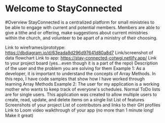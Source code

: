# Welcome to StayConnected
#Overview
StayConnected is a centralized platform for small ministries to be able to engage with current and potential members. 
Members are able to give a tithe and or offering, make suggestions about current ministries within the church, and volunteer to be apart of a ministry of their choosing.

Link to wireframes/prototype: https://dbdiagram.io/d/63eada8d296d97641d80a8d7
Link/screenshot of data flowchart
Link to app: https://stay-connected-cotwgi.netlify.app/
Link to your project board (yes...even though it is a part of the repo)
Description of the user and the problem you are solving for them
Example 1: As a developer, it is important to understand the concepts of Array Methods. In this repo, I have code samples that show how I have worked through learning Array Methods
Example 2: The user for my application is a working mother who wants to keep track of everyone's schedules. Normal ToDo lists are for single users. This application was created to allow multiple users to create, read, update, and delete items on a single list
List of features
Screenshots of your project
List of contributors and links to their GH profiles
Link to Loom video walkthrough of your app (no more than 1 minute long! Make it great)
